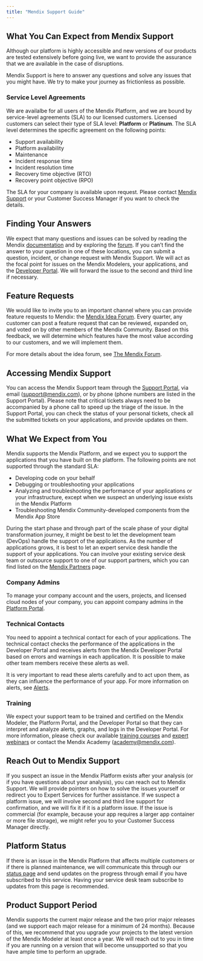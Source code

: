 ```yaml
---
title: "Mendix Support Guide"
---
```


## What You Can Expect from Mendix Support

Although our platform is highly accessible and new versions of our products are tested extensively before going live, we want to provide the assurance that we are available in the case of disruptions.

Mendix Support is here to answer any questions and solve any issues that you might have. We try to make your journey as frictionless as possible.

### Service Level Agreements

We are availalbe for all users of the Mendix Platform, and we are bound by service-level agreements (SLA) to our licensed customers. Licensed customers can select their type of SLA level: **Platform** or **Platinum**. The SLA level determines the specific agreement on the following points:

* Support availability
* Platform availability
* Maintenance
* Incident response time
* Incident resolution time
* Recovery time objective (RTO)
* Recovery point objective (RPO)

The SLA for your company is available upon request. Please contact [Mendix Support](https://support.mendix.com) or your Customer Success Manager if you want to check the details.

## Finding Your Answers

We expect that many questions and issues can be solved by reading the Mendix [documentation](https://docs.mendix.com) and by exploring the [forum](https://forum.mendix.com). If you can’t find the answer to your question in one of these locations, you can submit a question, incident, or change request with Mendix Support. We will act as the focal point for issues on the Mendix Modelers, your applications, and the [Developer Portal](https://home.mendix.com). We will forward the issue to the second and third line if necessary.

## Feature Requests

We would like to invite you to an important channel where you can provide feature requests to Mendix: the [Mendix Idea Forum](https://forum.mendix.com/link/ideas/). Every quarter, any customer can post a feature request that can be reviewed, expanded on, and voted on by other members of the Mendix Community. Based on this feedback, we will determine which features have the most value according to our customers, and we will implement them.

For more details about the idea forum, see [The Mendix Forum](/developerportal/community-tools/mendix-forum#IdeasTab).

## Accessing Mendix Support

You can access the Mendix Support team through the [Support Portal](https://support.mendix.com), via email (support@mendix.com), or by phone (phone numbers are listed in the Support Portal). Please note that critical tickets always need to be accompanied by a phone call to speed up the triage of the issue. In the Support Portal, you can check the status of your personal tickets, check all the submitted tickets on your applications, and provide updates on them.

## What We Expect from You

Mendix supports the Mendix Platform, and we expect you to support the applications that you have built on the platform. The following points are not supported through the standard SLA:

* Developing code on your behalf
* Debugging or troubleshooting your applications
* Analyzing and troubleshooting the performance of your applications or your infrastructure, except when we suspect an underlying issue exists in the Mendix Platform
* Troubleshooting Mendix Community-developed components from the Mendix App Store

During the start phase and through part of the scale phase of your digital transformation journey, it might be best to let the development team (DevOps) handle the support of the applications. As the number of applications grows, it is best to let an expert service desk handle the support of your applications. You can involve your existing service desk team or outsource support to one of our support partners, which you can find listed on the [Mendix Partners](https://developer.mendixcloud.com/openid/login?immediate=true&continuation=link/partneroverview) page.

### Company Admins

To manage your company account and the users, projects, and licensed cloud nodes of your company, you can appoint company admins in the [Platform Portal](https://home.mendix.com).

### Technical Contacts

You need to appoint a technical contact for each of your applications. The technical contact checks the performance of the applications in the Developer Portal and receives alerts from the Mendix Developer Portal based on errors and warnings in each application. It is possible to make other team members receive these alerts as well.

It is very important to read these alerts carefully and to act upon them, as they can influence the performance of your app. For more information on alerts, see [Alerts](/developerportal/operate/monitoring-application-health).

### Training

We expect your support team to be trained and certified on the Mendix Modeler, the Platform Portal, and the Developer Portal so that they can interpret and analyze alerts, graphs, and logs in the Developer Portal. For more information, please check our available [training courses](https://developers.mendix.com/training/) and [expert webinars](https://developers.mendix.com/training/webinars/) or contact the Mendix Academy (<academy@mendix.com>).

## Reach Out to Mendix Support

If you suspect an issue in the Mendix Platform exists after your analysis (or if you have questions about your analysis), you can reach out to Mendix Support. We will provide pointers on how to solve the issues yourself or redirect you to Expert Services for further assistance. If we suspect a platform issue, we will involve second and third line support for confirmation, and we will fix it if it is a platform issue. If the issue is commercial (for example, because your app requires a larger app container or more file storage), we might refer you to your Customer Success Manager directly.

## Platform Status

If there is an issue in the Mendix Platform that affects multiple customers or if there is planned maintenance, we will communicate this through our [status page](https://status.mendix.com) and send updates on the progress through email if you have subscribed to this service. Having your service desk team subscribe to updates from this page is recommended.

## Product Support Period

Mendix supports the current major release and the two prior major releases (and we support each major release for a minimum of 24 months). Because of this, we recommend that you upgrade your projects to the latest version of the Mendix Modeler at least once a year. We will reach out to you in time if you are running on a version that will become unsupported so that you have ample time to perform an upgrade.
